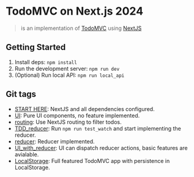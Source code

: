 # TodoMVC on Next.js 2024

> is an implementation of [TodoMVC](https://todomvc.com/) using [NextJS](https://nextjs.org/)

## Getting Started

1. Install deps: `npm install`
2. Run the development server: `npm run dev`
3. (Optional) Run local API: `npm run local_api`

## Git tags

- [START HERE](https://github.com/fibo/todomvc-nextjs-2024/tree/START_HERE): NextJS and all dependencies configured.
- [UI](https://github.com/fibo/todomvc-nextjs-2024/tree/UI): Pure UI components, no feature implemented.
- [routing](https://github.com/fibo/todomvc-nextjs-2024/tree/routing): Use NextJS routing to filter todos.
- [TDD_reducer](https://github.com/fibo/todomvc-nextjs-2024/tree/TDD_reducer): Run `npm run test_watch` and start implementing the reducer.
- [reducer](https://github.com/fibo/todomvc-nextjs-2024/tree/reducer): Reducer implemented.
- [UI_with_reducer](https://github.com/fibo/todomvc-nextjs-2024/tree/UI_with_reducer): UI can dispatch reducer actions, basic features are avialable.
- [LocalStorage](https://github.com/fibo/todomvc-nextjs-2024/tree/LocalStorage): Full featured TodoMVC app with persistence in LocalStorage.
